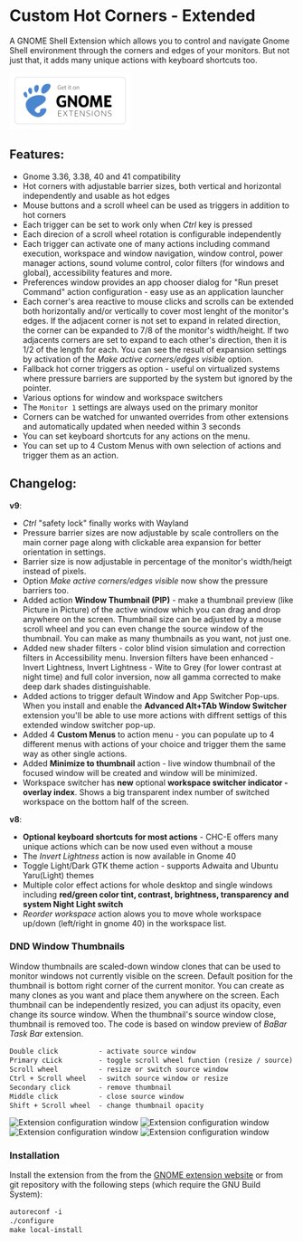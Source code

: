 # Custom Hot Corners - Extended

A GNOME Shell Extension which allows you to control and navigate Gnome Shell environment through the corners and edges of your monitors. But not just that, it adds many unique actions with keyboard shortcuts too.

[<img alt="" height="100" src="https://raw.githubusercontent.com/andyholmes/gnome-shell-extensions-badge/master/get-it-on-ego.svg?sanitize=true">](https://extensions.gnome.org/extension/4167/custom-hot-corners-extended/)


## Features:
- Gnome 3.36, 3.38, 40 and 41 compatibility
- Hot corners with adjustable barrier sizes, both vertical and horizontal independently and usable as hot edges
- Mouse buttons and a scroll wheel can be used as triggers in addition to hot corners
- Each trigger can be set to work only when *Ctrl* key is pressed
- Each direcion of a scroll wheel rotation is configurable independently
- Each trigger can activate one of many actions including command execution, workspace and window navigation, window control, power manager actions, sound volume control, color filters (for windows and global), accessibility features and more.
- Preferences window provides an app chooser dialog for "Run preset Command" action configuration - easy use as an application launcher
- Each corner's area reactive to mouse clicks and scrolls can be extended both horizontally and/or vertically to cover most lenght of the monitor's edges. If the adjacent corner is not set to expand in related direction, the corner can be expanded to 7/8 of the monitor's width/height. If two adjacents corners are set to expand to each other's direction, then it is 1/2 of the length for each. You can see the result of expansion settings by activation of the *Make active corners/edges visible* option.
- Fallback hot corner triggers as option - useful on virtualized systems where pressure barriers are supported by the system but ignored by the pointer.
- Various options for window and workspace switchers
- The `Monitor 1` settings are always used on the primary monitor
- Corners can be watched for unwanted overrides from other extensions and automatically updated when needed within 3 seconds
- You can set keyboard shortcuts for any actions on the menu.
- You can set up to 4 Custom Menus with own selection of actions and trigger them as an action.

## Changelog:

**v9**:
- *Ctrl* "safety lock" finally works with Wayland
- Pressure barrier sizes are now adjustable by scale controllers on the main corner page along with clickable area expansion for better orientation in settings.
- Barrier size is now adjustable in percentage of the monitor's width/heigt instead of pixels.
- Option *Make active corners/edges visible* now show the pressure barriers too.
- Added action **Window Thumbnail (PIP)** - make a thumbnail preview (like Picture in Picture) of the active window which you can drag and drop anywhere on the screen. Thumbnail size can be adjusted by a mouse scroll wheel and you can even change the source window of the thumbnail. You can make as many thumbnails as you want, not just one.
- Added new shader filters - color blind vision simulation and correction filters in Accessibility menu. Inversion filters have been enhanced - Invert Lightness, Invert Lightness - Wite to Grey (for lower contrast at night time) and full color inversion, now all gamma corrected to make deep dark shades distinguishable.
- Added actions to trigger default Window and App Switcher Pop-ups. When you install and enable the **Advanced Alt+TAb Window Switcher** extension you'll be able to use more actions with diffrent settigs of this extended window switcher pop-up.
- Added 4 **Custom Menus** to action menu - you can populate up to 4 different menus with actions of your choice and trigger them the same way as other single actions.
- Added **Minimize to thumbnail** action - live window thumbnail of the focused window will be created and window will be minimized.
- Workspace switcher has **new** optional **workspace switcher indicator - overlay index**. Shows a big transparent index number of switched workspace on the bottom half of the screen.

**v8**:
- **Optional keyboard shortcuts for most actions** - CHC-E offers many unique actions which can be now used even without a mouse
- The *Invert Lightness* action is now available in Gnome 40
- Toggle Light/Dark GTK theme action - supports Adwaita and Ubuntu Yaru(Light) themes
- Multiple color effect actions for whole desktop and single windows including **red/green color tint, contrast, brightness, transparency and system Night Light switch**
- *Reorder workspace* action alows you to move whole workspace up/down (left/right in gnome 40) in the workspace list.

### DND Window Thumbnails

Window thumbnails are scaled-down window clones that can be used to monitor windows not currently visible on the screen. Default position for the thumbnail is bottom right corner of the current monitor. You can create as many clones as you want and place them anywhere on the screen. Each thumbnail can be independently resized, you can adjust its opacity, even change its source window. When the thumbnail's source window close, thumbnail is removed too.
The code is based on window preview of *BaBar Task Bar* extension.

    Double click          - activate source window
    Primary cLick         - toggle scroll wheel function (resize / source)
    Scroll wheel          - resize or switch source window
    Ctrl + Scroll wheel   - switch source window or resize
    Secondary click       - remove thumbnail
    Middle click          - close source window
    Shift + Scroll wheel  - change thumbnail opacity

![Extension configuration window](screenshot.png)
![Extension configuration window](screenshot1.png)
![Extension configuration window](screenshot4.png)
![Extension configuration window](screenshot5.png)

### Installation

Install the extension from the from the [GNOME extension website](https://extensions.gnome.org/extension/4167/custom-hot-corners-extended/) or from git repository with the following steps (which require the GNU Build System):

    autoreconf -i
    ./configure
    make local-install
